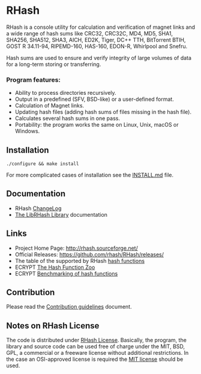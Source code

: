 # RHash

RHash is a console utility for calculation  and verification of magnet links
and a wide range of hash sums like  CRC32, CRC32C,  MD4, MD5,  SHA1, SHA256, 
SHA512, SHA3, AICH, ED2K, Tiger, DC++ TTH, BitTorrent BTIH, GOST R 34.11-94,
RIPEMD-160, HAS-160, EDON-R, Whirlpool and Snefru.

Hash sums are used to  ensure and verify integrity  of large volumes of data
for a long-term storing or transferring.

### Program features:
 * Ability to process directories recursively.
 * Output in a predefined (SFV, BSD-like) or a user-defined format.
 * Calculation of Magnet links.
 * Updating hash files (adding hash sums of files missing in the hash file).
 * Calculates several hash sums in one pass.
 * Portability: the program works the same on Linux, Unix, macOS or Windows.

## Installation
```shell
./configure && make install
```
For more complicated cases of installation see the [INSTALL.md] file.

## Documentation

* RHash [ChangeLog]
* [The LibRHash Library] documentation

## Links
* Project Home Page: http://rhash.sourceforge.net/
* Official Releases: https://github.com/rhash/RHash/releases/
* The table of the supported by RHash [hash functions](http://sf.net/p/rhash/wiki/HashFunctions/)
* ECRYPT [The Hash Function Zoo](http://ehash.iaik.tugraz.at/wiki/The_Hash_Function_Zoo)
* ECRYPT [Benchmarking of hash functions](https://bench.cr.yp.to/results-hash.html)

## Contribution
Please read the [Contribution guidelines](docs/CONTRIBUTING.md) document.

## Notes on RHash License
The code is distributed under [RHash License](COPYING). Basically,
the program, the library and source code can be used free of charge under
the MIT, BSD, GPL, a commercial or a freeware license without additional
restrictions. In the case an  OSI-approved license is required the
[MIT license] should be used.

[INSTALL.md]: INSTALL.md
[The LibRHash Library]: docs/LIBRHASH.md
[ChangeLog]: ChangeLog
[MIT license]: http://www.opensource.org/licenses/MIT
